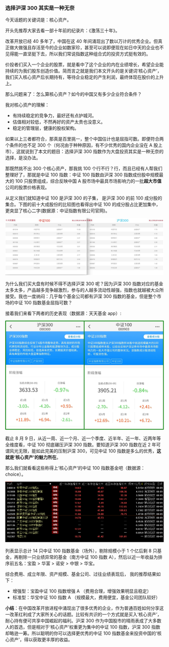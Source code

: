 ### 选择沪深 300 其实是一种无奈

今天话题的关键词是：核心资产。

开头先推荐大家去看一部十年前的纪录片：《激荡三十年》。

改革开放已经 40 多年了，中国在这 40 年间涌现出了数以万计的优秀企业。但真正做大做强且存活至今的企业如数家珍，甚至可以说即便现在如日中天的企业也不见得能一直坚挺下去，所以我们常说指数这种组合式的投资方式挺有效的。

价投者们买入一个企业的股票，就是看中了这个企业的内在业绩增长，希望企业能持续的为我们股东创造价值。简而言之就是我们本文开头的是关键词‘核心资产’，我们买入核心资产后长期持有，等待企业稳定的产生利润，最终体现在股价的上升上。

那么问题来了：怎么算核心资产？如今的中国又有多少企业符合条件？

我对核心资产的理解：

-   有持续稳定的竞争力，最好还有点护城河。
-   估值相对较低，不然再好的资产太贵也没意义。
-   稳定的管理层，健康的股权架构。

如果以上三者都符合，那真是百里挑一，整个中国估计也是屈指可数。即便符合两个条件的也不足 300 个（何况由于种种原因，有不少优秀的国内企业没在 A 股上市），这就说到了本文的题目：选择沪深 300 指数作为大盘投资其实是一种无奈的选择，是没办法。

那既然挑不出 300 个核心资产，那我挑 100 个行不行？行，而且已经有人帮我们整理好了，那就是中证 100 指数：中证 100 指数由沪深 300 指数成份股中规模最大的 100 只股票组成，综合反映中国 A 股市场中最具市场影响力的一批**超大市值**公司的股票价格表现。

从定义我们就知道中证 100 是沪深 300 的子集， 是沪深 300 的前 100 成分股的集合。下图的前十大成股份的比较图也看得出中证 100 的成分股占比更加集中，更突显了核心二字(数据源：中证指数有限公司官网)。

![中证100沪深300成分股对比](../img/zz100-core-assets-1.png)

为什么我们买大盘有时候不得不选择沪深 300 呢？因为沪深 300 指数对应的基金太多太多，产品越多竞争越激烈，参与的人越多流动性越强，指数也就越被大众所接受。我也一度纳闷：几乎每个基金公司都有沪深 300 指数的基金，但是整个市场的中证 100 指数基金屈指可数？

接着我们来看下两者的历史表现（数据源：天天基金 app）:

![中证100沪深300历史业绩表现](../img/zz100-core-assets-2.jpeg)

截止 8 月 9 日，从近一周、近一个月、近一个季度、近半年、近一年、近两年等全维度看，中证 100 彻底碾压沪深 300 指数。要知道沪深 300 指数在近 2 年可谓风光无限，能如此完美的压制沪深 300，可见中证 100 指数是多么的优秀，**这就是‘核心资产’的魅力所在**。

那么我们就看看这些称得上‘核心资产’的中证 100 指数基金吧（数据源：choice）。

![中证100场内基金列表](../img/zz100-core-assets-3.png)

列表显示总计 14 只中证 100 指数基金（场外），剔除规模小于 1 个亿后剩 8 只基金，再剔除一只业绩异常的基金（南方中证 100 指数 A），然后以近一年收益为排序前五名：宝盈 > 华富 > 诺安 > 中银 > 华宝。

综合费用、成立年限、资产规模、基金公司、过往业绩表现后， 我的推荐结果如下：

-   增强型：宝盈中证 100 指数增强 A （费用合理，增强效果明显且稳定）
-   标准型：华宝中证 100 指数 A （规模最大，费用便宜，基金公司团队较好）

**小结**：在中国改革开放进程中涌现出了很多优秀的企业，作为普通百姓如何分享这一改革红利成了大家所关心的话题。比较有共识的一个方式就是买入‘核心资产’，耐心持有便可共享中国崛起的福利。沪深 300 作为中国股市的晴雨表成了大多数人的首选，但是相对于‘核心资产’权重更为集中的中证 100 指数，沪深 300 指数却略逊一筹。所以聪明的你可以选择更优秀的中证 100 指数基金来投资中国的‘核心资产’，得以获取更丰厚的收益。
